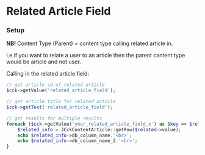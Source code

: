 # Related Article Field

### Setup

**NB!** Content Type (Parent) = content type calling related article in.

i.e if you want to relate a user to an article then the parent cantent type would be article and not user.

Calling in the related article field:

```php
// get article id of related article
$cck->getValue('related_article_field');

// get article title for related article
$cck->getText('related_article_field');

// get results for multiple results
foreach ($cck->getValue('your_related_article_field_x') as $key => $related) {
	$related_info = JCckContentArticle::getRow($related->value);
	echo $related_info->db_column_name.'<br>';
	echo $related_info->db_column_name_2.'<br>';
}
```

